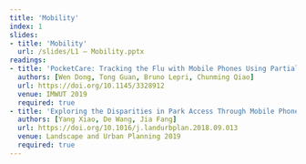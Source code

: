 ```yaml
---
title: 'Mobility'
index: 1
slides:
- title: 'Mobility'
  url: /slides/L1 – Mobility.pptx
readings:
- title: 'PocketCare: Tracking the Flu with Mobile Phones Using Partial Observations of Proximity and Symptoms'
  authors: [Wen Dong, Tong Guan, Bruno Lepri, Chunming Qiao]
  url: https://doi.org/10.1145/3328912
  venue: IMWUT 2019
  required: true
- title: 'Exploring the Disparities in Park Access Through Mobile Phone Data: Evidence from Shanghai, China'
  authors: [Yang Xiao, De Wang, Jia Fang]
  url: https://doi.org/10.1016/j.landurbplan.2018.09.013
  venue: Landscape and Urban Planning 2019
  required: true
---
```

